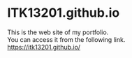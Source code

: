 # ITK13201.github.io

This is the web site of my portfolio.  
You can access it from the following link.  
https://itk13201.github.io/

